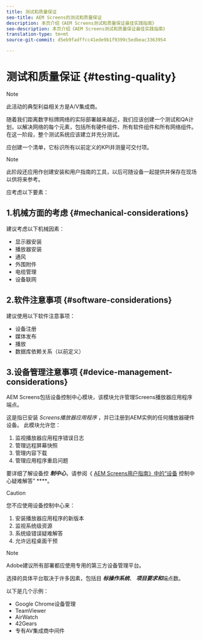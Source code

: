 ```yaml
---
title: 测试和质量保证
seo-title: AEM Screens的测试和质量保证
description: 本页介绍《AEM Screens测试和质量保证最佳实践指南》
seo-description: 本页介绍《AEM Screens测试和质量保证最佳实践指南》
translation-type: tm+mt
source-git-commit: d5eb9fadffcc41ede9b1f9399c5edbeac3363954

---
```



# 测试和质量保证 {#testing-quality}

>[!NOTE]
>
>此活动的典型利益相关方是A/V集成商。

随着我们距离数字标牌网络的实际部署越来越近，我们应该创建一个测试和QA计划，以解决网络的每个元素，包括所有硬件组件、所有软件组件和所有网络组件。
在这一阶段，整个测试系统应该建立并充分测试。

应创建一个清单，它标识所有以前定义的KPI并测量可交付项。

>[!NOTE]
> 此阶段还应用作创建安装和用户指南的工具，以后可随设备一起提供并保存在现场以供将来参考。

应考虑以下要素：

## 1.机械方面的考虑 {#mechanical-considerations}

建议考虑以下机械因素：

* 显示器安装
* 播放器安装
* 通风
* 外围附件
* 电缆管理
* 设备联网

## 2.软件注意事项 {#software-considerations}

建议使用以下软件注意事项：

* 设备注册
* 媒体发布
* 播放
* 数据库依赖关系（以前定义）


## 3.设备管理注意事项 {#device-management-considerations}


AEM Screens包括设备控制中心模块，该模块允许管理Screens播放器应用程序端点。

这是指已安装 *Screens播放器应用程序* ，并已注册到AEM实例的任何播放器硬件设备。
此模块允许您：

1. 监视播放器应用程序错误日志
1. 管理远程屏幕快照
1. 管理内容下载
1. 管理应用程序重启问题

要详细了解设备控 ***制中心***，请参阅《 [AEM Screens用户指南》中的“设备](https://helpx.adobe.com/experience-manager/6-5/screens/using/monitoring-screens.html) 控制中心疑难解答” ****。

>[!CAUTION]
> 您不应使用设备控制中心来：
>
> 1. 安装播放器应用程序的新版本
> 1. 监视系统级资源
> 1. 系统级错误疑难解答
> 1. 允许远程桌面干预



>[!NOTE]
> Adobe建议所有部署都应使用专用的第三方设备管理平台。

选择的具体平台取决于许多因素，包括目 ***标操作系统***、 ***项目要求******和***&#x200B;端点数。

以下是几个示例：

* Google Chrome设备管理
* TeamViewer
* AirWatch
* 42Gears
* 专有AV集成商中间件
